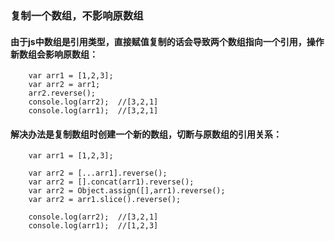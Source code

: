 ### 复制一个数组，不影响原数组
#### 由于js中数组是引用类型，直接赋值复制的话会导致两个数组指向一个引用，操作新数组会影响原数组：

```
	var arr1 = [1,2,3];
	var arr2 = arr1;
	arr2.reverse();
	console.log(arr2);	//[3,2,1]
	console.log(arr1);	//[3,2,1]
```

#### 解决办法是复制数组时创建一个新的数组，切断与原数组的引用关系：

```
	var arr1 = [1,2,3];
	
	var arr2 = [...arr1].reverse();
	var arr2 = [].concat(arr1).reverse();  
	var arr2 = Object.assign([],arr1).reverse();
	var arr2 = arr1.slice().reverse();
	
	console.log(arr2);	//[3,2,1]
	console.log(arr1);	//[1,2,3]
```